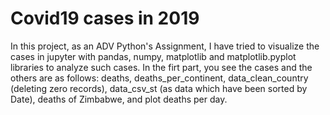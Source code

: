 # Covid19 cases in 2019

In this project, as an ADV Python's Assignment, I have tried to visualize the cases in jupyter 
  with pandas, numpy, matplotlib and matplotlib.pyplot libraries to analyze such cases.
In the firt part, you see the cases and the others are as follows: deaths, deaths_per_continent, 
  data_clean_country (deleting zero records), data_csv_st (as data which have been sorted by Date), deaths of Zimbabwe, and plot deaths per day.
